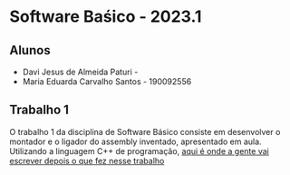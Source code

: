 # Software Baśico - 2023.1

## Alunos

- Davi Jesus de Almeida Paturi - 
- Maria Eduarda Carvalho Santos - 190092556

## Trabalho 1

O trabalho 1 da disciplina de Software Básico consiste em desenvolver o montador e o ligador do assembly inventado, apresentado em aula. Utilizando a linguagem C++ de programação, [aqui é onde a gente vai escrever depois o que fez nesse trabalho](https://github.com/auntduda)